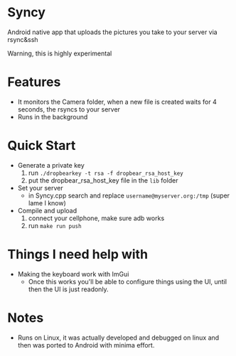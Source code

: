 # Syncy

Android native app that uploads the pictures you take to your server via rsync&ssh

Warning, this is highly experimental

# Features
- It monitors the Camera folder, when a new file is created waits for 4 seconds, the rsyncs to your server
- Runs in the background


# Quick Start
- Generate a private key
  1. run `./dropbearkey -t rsa -f dropbear_rsa_host_key`
  2. put the dropbear_rsa_host_key file in the `lib` folder
- Set your server 
  - in Syncy.cpp search and replace `username@myserver.org:/tmp`  (super lame I know)
- Compile and upload
  1. connect your cellphone, make sure adb works
  2. run `make run push`

# Things I need help with
- Making the keyboard work with ImGui
  - Once this works you'll be able to configure things using the UI, until then the UI is just readonly.

# Notes
- Runs on Linux, it was actually developed and debugged on linux and then was ported to Android with minima effort.